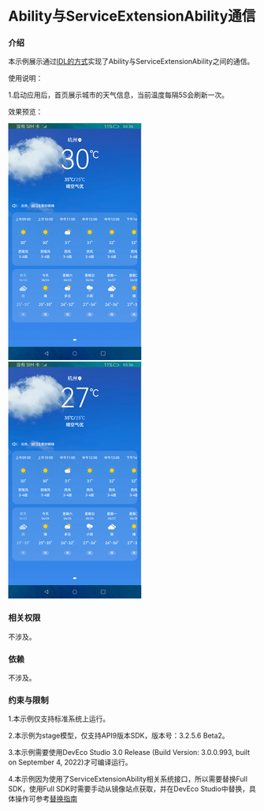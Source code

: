 # Ability与ServiceExtensionAbility通信

### 介绍

本示例展示通过[IDL的方式](https://gitee.com/openharmony/docs/blob/master/zh-cn/application-dev/IDL/idl-guidelines.md#ts%E5%BC%80%E5%8F%91%E6%AD%A5%E9%AA%A4)实现了Ability与ServiceExtensionAbility之间的通信。

使用说明：

1.启动应用后，首页展示城市的天气信息，当前温度每隔5S会刷新一次。

效果预览：

![](screenshots/device/before.png) ![](screenshots/device/after.png)

### 相关权限

不涉及。

### 依赖

不涉及。

###  约束与限制

1.本示例仅支持标准系统上运行。

2.本示例为stage模型，仅支持API9版本SDK，版本号：3.2.5.6 Beta2。

3.本示例需要使用DevEco Studio 3.0 Release (Build Version: 3.0.0.993, built on September 4, 2022)才可编译运行。

4.本示例因为使用了ServiceExtensionAbility相关系统接口，所以需要替换Full SDK，使用Full SDK时需要手动从镜像站点获取，并在DevEco Studio中替换，具体操作可参考[替换指南](https://gitee.com/openharmony/docs/blob/master/zh-cn/application-dev/quick-start/full-sdk-switch-guide.md)

